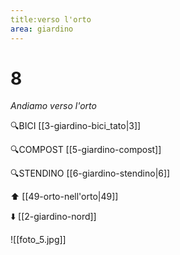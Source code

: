 ```yaml
---
title:verso l'orto
area: giardino
---
```

# 8
_Andiamo verso l'orto_

🔍BICI [[3-giardino-bici_tato|3]]

🔍COMPOST [[5-giardino-compost]]

🔍STENDINO [[6-giardino-stendino|6]]

⬆️ [[49-orto-nell'orto|49]]

⬇️ [[2-giardino-nord]]

![[foto_5.jpg]]